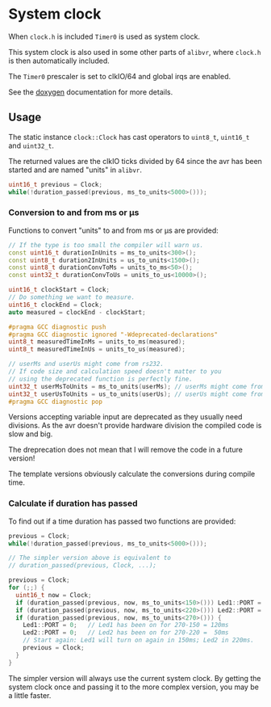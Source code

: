 # System clock

When `clock.h` is included `Timer0` is used as system clock.

This system clock is also used in some other parts of `alibvr`,
where `clock.h` is then automatically included.

The `Timer0` prescaler is set to clkIO/64 and global irqs are enabled.

See the [doxygen](http://close2.github.io/alibvr/doxygen/html/d9/d1f/namespaceclock.html)
documentation for more details.


## Usage

The static instance `clock::Clock` has cast operators to `uint8_t`,
`uint16_t` and `uint32_t`.

The returned values are the clkIO ticks divided by 64 since the avr has
been started and are named "units" in `alibvr`.

```C++
uint16_t previous = Clock;
while(!duration_passed(previous, ms_to_units<5000>()));
```


### Conversion to and from ms or µs

Functions to convert "units" to and from ms or µs are provided:
```C++
// If the type is too small the compiler will warn us.
const uint16_t durationInUnits = ms_to_units<300>();
const uint8_t duration2InUnits = us_to_units<1500>();
const uint8_t durationConvToMs = units_to_ms<50>();
const uint32_t durationConvToUs = units_to_us<10000>();

uint16_t clockStart = Clock;
// Do something we want to measure.
uint16_t clockEnd = Clock;
auto measured = clockEnd - clockStart;

#pragma GCC diagnostic push
#pragma GCC diagnostic ignored "-Wdeprecated-declarations"
uint8_t measuredTimeInMs = units_to_ms(measured);
uint8_t measuredTimeInUs = units_to_us(measured);

// userMs and userUs might come from rs232.
// If code size and calculation speed doesn't matter to you
// using the deprecated function is perfectly fine.
uint32_t userMsToUnits = ms_to_units(userMs); // userMs might come from rs232
uint32_t userUsToUnits = us_to_units(userUs); // userUs might come from rs232
#pragma GCC diagnostic pop
```

Versions accepting variable input are deprecated as they usually need
divisions.  As the avr doesn't provide hardware division the compiled
code is slow and big.

The dreprecation does not mean that I will remove the code in a future
version!

The template versions obviously calculate the conversions during
compile time.


### Calculate if duration has passed

To find out if a time duration has passed two functions are provided:

```C++
previous = Clock;
while(!duration_passed(previous, ms_to_units<5000>()));

// The simpler version above is equivalent to
// duration_passed(previous, Clock, ...);

previous = Clock;
for (;;) {
  uint16_t now = Clock;
  if (duration_passed(previous, now, ms_to_units<150>())) Led1::PORT = 1;
  if (duration_passed(previous, now, ms_to_units<220>())) Led2::PORT = 1;
  if (duration_passed(previous, now, ms_to_units<270>())) {
    Led1::PORT = 0;   // Led1 has been on for 270-150 = 120ms
    Led2::PORT = 0;   // Led2 has been on for 270-220 =  50ms
    // Start again: Led1 will turn on again in 150ms; Led2 in 220ms.
    previous = Clock;
  }
}
```

The simpler version will always use the current system clock.  By
getting the system clock once and passing it to the more complex
version, you may be a little faster.
